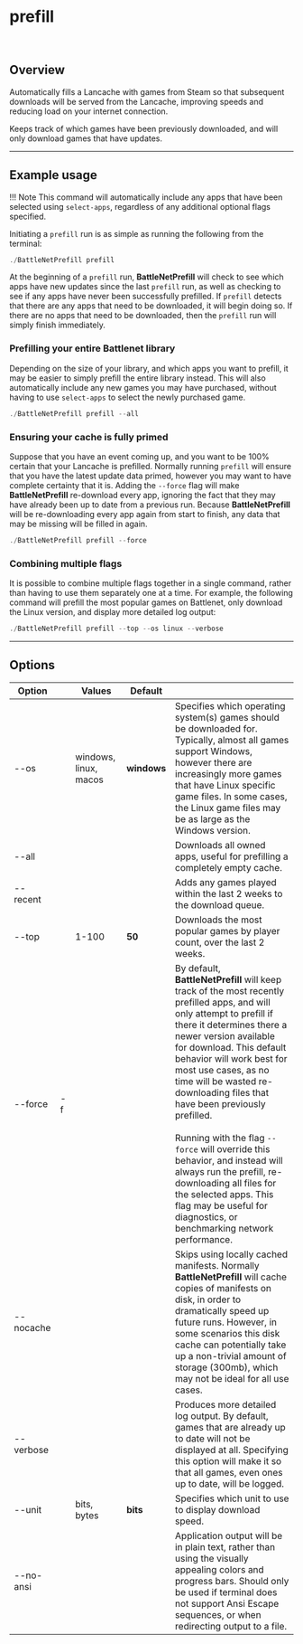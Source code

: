# prefill

<div data-cli-player="../casts/prefill.cast" data-rows=13></div>
<br>

## Overview

Automatically fills a Lancache with games from Steam so that subsequent downloads will be served from the Lancache, improving speeds and reducing load on your internet connection.

Keeps track of which games have been previously downloaded, and will only download games that have updates.  

-----

## Example usage

!!! Note
    This command will automatically include any apps that have been selected using `select-apps`, regardless of any additional optional flags specified.

Initiating a `prefill` run is as simple as running the following from the terminal:
```powershell
./BattleNetPrefill prefill
```

At the beginning of a `prefill` run, **BattleNetPrefill** will check to see which apps have new updates since the last `prefill` run, as well as checking to see if any apps have never been successfully prefilled.  If `prefill` detects that there are any apps that need to be downloaded, it will begin doing so.  If there are no apps that need to be downloaded, then the `prefill` run will simply finish immediately.  


### Prefilling your entire Battlenet library

Depending on the size of your library, and which apps you want to prefill, it may be easier to simply prefill the entire library instead.  This will also automatically include any new games you may have purchased, without having to use `select-apps` to select the newly purchased game.

```powershell
./BattleNetPrefill prefill --all
```

### Ensuring your cache is fully primed

Suppose that you have an event coming up, and you want to be 100% certain that your Lancache is prefilled.  Normally running `prefill` will ensure that you have the latest update data primed, however you may want to have complete certainty that it is.  Adding the `--force` flag will make **BattleNetPrefill** re-download every app, ignoring the fact that they may have already been up to date from a previous run.  Because **BattleNetPrefill** will be re-downloading every app again from start to finish, any data that may be missing will be filled in again.

```powershell
./BattleNetPrefill prefill --force
```

### Combining multiple flags

It is possible to combine multiple flags together in a single command, rather than having to use them separately one at a time.  For example, the following command will prefill the most popular games on Battlenet, only download the Linux version, and display more detailed log output:

```powershell
./BattleNetPrefill prefill --top --os linux --verbose
```

-----

## Options

| Option      |     | Values                | Default     |     |
| ----------- | --- | --------------------- | ----------- | --- |
| --os        |     | windows, linux, macos | **windows** | Specifies which operating system(s) games should be downloaded for.  Typically, almost all games support Windows, however there are increasingly more games that have Linux specific game files.  In some cases, the Linux game files may be as large as the Windows version. |
| --all       |     |                       |             | Downloads all owned apps, useful for prefilling a completely empty cache.  |
| --recent    |     |                       |             | Adds any games played within the last 2 weeks to the download queue.  |
| --top       |     | 1-100                 | **50**      | Downloads the most popular games by player count, over the last 2 weeks.  |
| --force     | -f  |                       |             | By default, **BattleNetPrefill** will keep track of the most recently prefilled apps, and will only attempt to prefill if there it determines there a newer version available for download.  This default behavior will work best for most use cases, as no time will be wasted re-downloading files that have been previously prefilled.  <br/><br/> Running with the flag `--force` will override this behavior, and instead will always run the prefill, re-downloading all files for the selected apps.  This flag may be useful for diagnostics, or benchmarking network performance.  |
| --nocache   |     |                       |             | Skips using locally cached manifests.  Normally **BattleNetPrefill** will cache copies of manifests on disk, in order to dramatically speed up future runs. However, in some scenarios this disk cache can potentially take up a non-trivial amount of storage (300mb), which may not be ideal for all use cases.  |
| --verbose   |     |                       |             | Produces more detailed log output.  By default, games that are already up to date will not be displayed at all.  Specifying this option will make it so that all games, even ones up to date, will be logged.  |
| --unit      |     | bits, bytes           | **bits**    | Specifies which unit to use to display download speed.   |
| --no-ansi   |     |                       |             | Application output will be in plain text, rather than using the visually appealing colors and progress bars.  Should only be used if terminal does not support Ansi Escape sequences, or when redirecting output to a file. |
